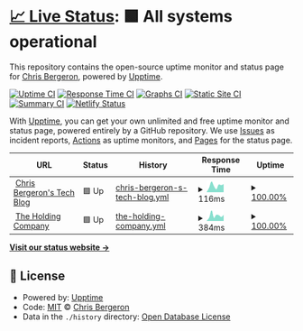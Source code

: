 # [📈 Live Status](https://chrisbergeron.github.io/upptime): <!--live status--> **🟩 All systems operational**

This repository contains the open-source uptime monitor and status page for [Chris Bergeron](https://chrisbergeron.com), powered by [Upptime](https://github.com/upptime/upptime).

[![Uptime CI](https://github.com/chrisbergeron/upptime/workflows/Uptime%20CI/badge.svg)](https://github.com/chrisbergeron/upptime/actions?query=workflow%3A%22Uptime+CI%22)
[![Response Time CI](https://github.com/chrisbergeron/upptime/workflows/Response%20Time%20CI/badge.svg)](https://github.com/chrisbergeron/upptime/actions?query=workflow%3A%22Response+Time+CI%22)
[![Graphs CI](https://github.com/chrisbergeron/upptime/workflows/Graphs%20CI/badge.svg)](https://github.com/chrisbergeron/upptime/actions?query=workflow%3A%22Graphs+CI%22)
[![Static Site CI](https://github.com/chrisbergeron/upptime/workflows/Static%20Site%20CI/badge.svg)](https://github.com/chrisbergeron/upptime/actions?query=workflow%3A%22Static+Site+CI%22)
[![Summary CI](https://github.com/chrisbergeron/upptime/workflows/Summary%20CI/badge.svg)](https://github.com/chrisbergeron/upptime/actions?query=workflow%3A%22Summary+CI%22)
[![Netlify Status](https://api.netlify.com/api/v1/badges/2c1ad88d-bc89-4484-bcf7-88ee21177171/deploy-status)](https://app.netlify.com/sites/trusting-euclid-aba181/deploys)

With [Upptime](https://upptime.js.org), you can get your own unlimited and free uptime monitor and status page, powered entirely by a GitHub repository. We use [Issues](https://github.com/chrisbergeron/upptime/issues) as incident reports, [Actions](https://github.com/chrisbergeron/upptime/actions) as uptime monitors, and [Pages](https://chrisbergeron.github.io/upptime) for the status page.

<!--start: status pages-->
<!-- This summary is generated by Upptime (https://github.com/upptime/upptime) -->
<!-- Do not edit this manually, your changes will be overwritten -->
<!-- prettier-ignore -->
| URL | Status | History | Response Time | Uptime |
| --- | ------ | ------- | ------------- | ------ |
| <img alt="" src="https://icons.duckduckgo.com/ip3/chrisbergeron.com.ico" height="13"> [Chris Bergeron's Tech Blog](https://chrisbergeron.com) | 🟩 Up | [chris-bergeron-s-tech-blog.yml](https://github.com/chrisbergeron/upptime/commits/HEAD/history/chris-bergeron-s-tech-blog.yml) | <details><summary><img alt="Response time graph" src="./graphs/chris-bergeron-s-tech-blog/response-time-week.png" height="20"> 116ms</summary><br><a href="https://cbergeron-status.netlify.app/history/chris-bergeron-s-tech-blog"><img alt="Response time 219" src="https://img.shields.io/endpoint?url=https%3A%2F%2Fraw.githubusercontent.com%2Fchrisbergeron%2Fupptime%2FHEAD%2Fapi%2Fchris-bergeron-s-tech-blog%2Fresponse-time.json"></a><br><a href="https://cbergeron-status.netlify.app/history/chris-bergeron-s-tech-blog"><img alt="24-hour response time 142" src="https://img.shields.io/endpoint?url=https%3A%2F%2Fraw.githubusercontent.com%2Fchrisbergeron%2Fupptime%2FHEAD%2Fapi%2Fchris-bergeron-s-tech-blog%2Fresponse-time-day.json"></a><br><a href="https://cbergeron-status.netlify.app/history/chris-bergeron-s-tech-blog"><img alt="7-day response time 116" src="https://img.shields.io/endpoint?url=https%3A%2F%2Fraw.githubusercontent.com%2Fchrisbergeron%2Fupptime%2FHEAD%2Fapi%2Fchris-bergeron-s-tech-blog%2Fresponse-time-week.json"></a><br><a href="https://cbergeron-status.netlify.app/history/chris-bergeron-s-tech-blog"><img alt="30-day response time 169" src="https://img.shields.io/endpoint?url=https%3A%2F%2Fraw.githubusercontent.com%2Fchrisbergeron%2Fupptime%2FHEAD%2Fapi%2Fchris-bergeron-s-tech-blog%2Fresponse-time-month.json"></a><br><a href="https://cbergeron-status.netlify.app/history/chris-bergeron-s-tech-blog"><img alt="1-year response time 205" src="https://img.shields.io/endpoint?url=https%3A%2F%2Fraw.githubusercontent.com%2Fchrisbergeron%2Fupptime%2FHEAD%2Fapi%2Fchris-bergeron-s-tech-blog%2Fresponse-time-year.json"></a></details> | <details><summary><a href="https://cbergeron-status.netlify.app/history/chris-bergeron-s-tech-blog">100.00%</a></summary><a href="https://cbergeron-status.netlify.app/history/chris-bergeron-s-tech-blog"><img alt="All-time uptime 98.83%" src="https://img.shields.io/endpoint?url=https%3A%2F%2Fraw.githubusercontent.com%2Fchrisbergeron%2Fupptime%2FHEAD%2Fapi%2Fchris-bergeron-s-tech-blog%2Fuptime.json"></a><br><a href="https://cbergeron-status.netlify.app/history/chris-bergeron-s-tech-blog"><img alt="24-hour uptime 100.00%" src="https://img.shields.io/endpoint?url=https%3A%2F%2Fraw.githubusercontent.com%2Fchrisbergeron%2Fupptime%2FHEAD%2Fapi%2Fchris-bergeron-s-tech-blog%2Fuptime-day.json"></a><br><a href="https://cbergeron-status.netlify.app/history/chris-bergeron-s-tech-blog"><img alt="7-day uptime 100.00%" src="https://img.shields.io/endpoint?url=https%3A%2F%2Fraw.githubusercontent.com%2Fchrisbergeron%2Fupptime%2FHEAD%2Fapi%2Fchris-bergeron-s-tech-blog%2Fuptime-week.json"></a><br><a href="https://cbergeron-status.netlify.app/history/chris-bergeron-s-tech-blog"><img alt="30-day uptime 100.00%" src="https://img.shields.io/endpoint?url=https%3A%2F%2Fraw.githubusercontent.com%2Fchrisbergeron%2Fupptime%2FHEAD%2Fapi%2Fchris-bergeron-s-tech-blog%2Fuptime-month.json"></a><br><a href="https://cbergeron-status.netlify.app/history/chris-bergeron-s-tech-blog"><img alt="1-year uptime 100.00%" src="https://img.shields.io/endpoint?url=https%3A%2F%2Fraw.githubusercontent.com%2Fchrisbergeron%2Fupptime%2FHEAD%2Fapi%2Fchris-bergeron-s-tech-blog%2Fuptime-year.json"></a></details>
| <img alt="" src="https://icons.duckduckgo.com/ip3/holdingco.com.ico" height="13"> [The Holding Company](https://holdingco.com) | 🟩 Up | [the-holding-company.yml](https://github.com/chrisbergeron/upptime/commits/HEAD/history/the-holding-company.yml) | <details><summary><img alt="Response time graph" src="./graphs/the-holding-company/response-time-week.png" height="20"> 384ms</summary><br><a href="https://cbergeron-status.netlify.app/history/the-holding-company"><img alt="Response time 381" src="https://img.shields.io/endpoint?url=https%3A%2F%2Fraw.githubusercontent.com%2Fchrisbergeron%2Fupptime%2FHEAD%2Fapi%2Fthe-holding-company%2Fresponse-time.json"></a><br><a href="https://cbergeron-status.netlify.app/history/the-holding-company"><img alt="24-hour response time 422" src="https://img.shields.io/endpoint?url=https%3A%2F%2Fraw.githubusercontent.com%2Fchrisbergeron%2Fupptime%2FHEAD%2Fapi%2Fthe-holding-company%2Fresponse-time-day.json"></a><br><a href="https://cbergeron-status.netlify.app/history/the-holding-company"><img alt="7-day response time 384" src="https://img.shields.io/endpoint?url=https%3A%2F%2Fraw.githubusercontent.com%2Fchrisbergeron%2Fupptime%2FHEAD%2Fapi%2Fthe-holding-company%2Fresponse-time-week.json"></a><br><a href="https://cbergeron-status.netlify.app/history/the-holding-company"><img alt="30-day response time 367" src="https://img.shields.io/endpoint?url=https%3A%2F%2Fraw.githubusercontent.com%2Fchrisbergeron%2Fupptime%2FHEAD%2Fapi%2Fthe-holding-company%2Fresponse-time-month.json"></a><br><a href="https://cbergeron-status.netlify.app/history/the-holding-company"><img alt="1-year response time 377" src="https://img.shields.io/endpoint?url=https%3A%2F%2Fraw.githubusercontent.com%2Fchrisbergeron%2Fupptime%2FHEAD%2Fapi%2Fthe-holding-company%2Fresponse-time-year.json"></a></details> | <details><summary><a href="https://cbergeron-status.netlify.app/history/the-holding-company">100.00%</a></summary><a href="https://cbergeron-status.netlify.app/history/the-holding-company"><img alt="All-time uptime 99.98%" src="https://img.shields.io/endpoint?url=https%3A%2F%2Fraw.githubusercontent.com%2Fchrisbergeron%2Fupptime%2FHEAD%2Fapi%2Fthe-holding-company%2Fuptime.json"></a><br><a href="https://cbergeron-status.netlify.app/history/the-holding-company"><img alt="24-hour uptime 100.00%" src="https://img.shields.io/endpoint?url=https%3A%2F%2Fraw.githubusercontent.com%2Fchrisbergeron%2Fupptime%2FHEAD%2Fapi%2Fthe-holding-company%2Fuptime-day.json"></a><br><a href="https://cbergeron-status.netlify.app/history/the-holding-company"><img alt="7-day uptime 100.00%" src="https://img.shields.io/endpoint?url=https%3A%2F%2Fraw.githubusercontent.com%2Fchrisbergeron%2Fupptime%2FHEAD%2Fapi%2Fthe-holding-company%2Fuptime-week.json"></a><br><a href="https://cbergeron-status.netlify.app/history/the-holding-company"><img alt="30-day uptime 100.00%" src="https://img.shields.io/endpoint?url=https%3A%2F%2Fraw.githubusercontent.com%2Fchrisbergeron%2Fupptime%2FHEAD%2Fapi%2Fthe-holding-company%2Fuptime-month.json"></a><br><a href="https://cbergeron-status.netlify.app/history/the-holding-company"><img alt="1-year uptime 99.97%" src="https://img.shields.io/endpoint?url=https%3A%2F%2Fraw.githubusercontent.com%2Fchrisbergeron%2Fupptime%2FHEAD%2Fapi%2Fthe-holding-company%2Fuptime-year.json"></a></details>

<!--end: status pages-->

[**Visit our status website →**](https://cbergeron-status.netlify.app)

## 📄 License

- Powered by: [Upptime](https://github.com/upptime/upptime)
- Code: [MIT](./LICENSE) © [Chris Bergeron](https://chrisbergeron.com)
- Data in the `./history` directory: [Open Database License](https://opendatacommons.org/licenses/odbl/1-0/)
